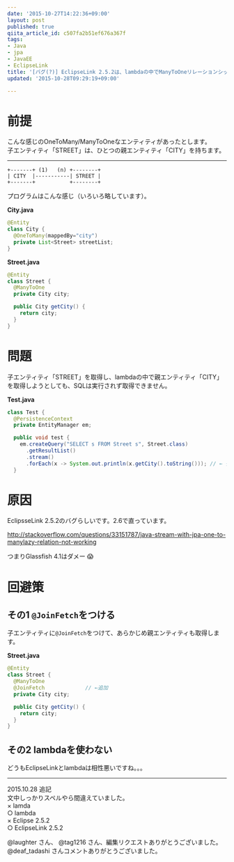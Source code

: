 ```yaml
---
date: '2015-10-27T14:22:36+09:00'
layout: post
published: true
qiita_article_id: c507fa2b51ef676a367f
tags:
- Java
- jpa
- JavaEE
- EclipseLink
title: '[バグ(?)] EclipseLink 2.5.2は、lambdaの中でManyToOneリレーションシップが動かない'
updated: '2015-10-28T09:29:19+09:00'

---
```

# 前提  
  
こんな感じのOneToMany/ManyToOneなエンティティがあったとします。  
子エンティティ「STREET」は、ひとつの親エンティティ「CITY」を持ちます。  
  
****  
```text:
+-------+ (1)   (n) +--------+
| CITY  |-----------| STREET |
+-------+           +--------+
```  
  
プログラムはこんな感じ（いろいろ略しています）。  
  
**City.java**  
```java:City.java
@Entity
class City {
  @OneToMany(mappedBy="city")
  private List<Street> streetList;
}
```  
  
**Street.java**  
```java:Street.java
@Entity
class Street {
  @ManyToOne
  private City city;

  public City getCity() {
    return city;
  }
}
```  
  
# 問題  
  
子エンティティ「STREET」を取得し、lambdaの中で親エンティティ「CITY」を取得しようとしても、SQLは実行されず取得できません。  
  
**Test.java**  
```java:Test.java
class Test {
  @PersistenceContext
  private EntityManager em;

  public void test {
    em.createQuery("SELECT s FROM Street s", Street.class)
      .getResultList()
      .stream()
      .forEach(x -> System.out.println(x.getCity().toString())); // ← ダメ
  }
```  
  
# 原因  
  
EclipsseLink 2.5.2のバグらしいです。2.6で直っています。  
  
http://stackoverflow.com/questions/33151787/java-stream-with-jpa-one-to-manylazy-relation-not-working  
  
つまりGlassfish 4.1はダメー :scream:   
  
# 回避策  
  
## その1 ``@JoinFetch``をつける  
  
子エンティティに``@JoinFetch``をつけて、あらかじめ親エンティティも取得します。  
  
**Street.java**  
```java:Street.java
@Entity
class Street {
  @ManyToOne
  @JoinFetch             // ←追加
  private City city;

  public City getCity() {
    return city;
  }
}
```  
  
## その2 lambdaを使わない  
  
どうもEclipseLinkとlambdaは相性悪いですね。。。  
  
----  
2015.10.28 追記  
文中しっかりスペルやら間違えていました。  
× lamda  
○ lambda  
× Eclipse 2.5.2  
○ EclipseLink 2.5.2  
  
@laughter さん、 @tag1216 さん、編集リクエストありがとうございました。  
@deaf_tadashi さんコメントありがとうございました。  
  
